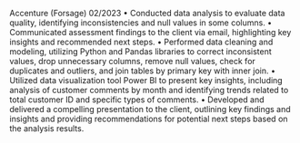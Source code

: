  Accenture (Forsage) 02/2023
•	Conducted data analysis to evaluate data quality, identifying inconsistencies and null values in some columns.
•	Communicated assessment findings to the client via email, highlighting key insights and recommended next steps.
•	Performed data cleaning and modeling, utilizing Python and Pandas libraries to correct inconsistent values, drop unnecessary columns, remove null values, check for duplicates and outliers, and join tables by primary key with inner join.
•	Utilized data visualization tool Power BI to present key insights, including analysis of customer comments by month and identifying trends related to total customer ID and specific types of comments.
•	Developed and delivered a compelling presentation to the client, outlining key findings and insights and providing recommendations for potential next steps based on the analysis results.
